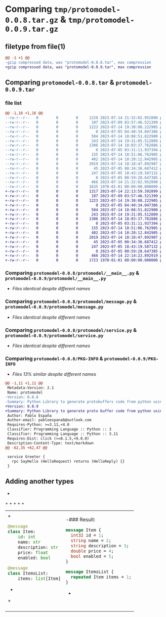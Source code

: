 # Comparing `tmp/protomodel-0.0.8.tar.gz` & `tmp/protomodel-0.0.9.tar.gz`

## filetype from file(1)

```diff
@@ -1 +1 @@
-gzip compressed data, was "protomodel-0.0.8.tar", max compression
+gzip compressed data, was "protomodel-0.0.9.tar", max compression
```

## Comparing `protomodel-0.0.8.tar` & `protomodel-0.0.9.tar`

### file list

```diff
@@ -1,16 +1,16 @@
--rw-r--r--   0        0        0     1229 2023-07-14 21:32:02.952890 protomodel-0.0.8/README.md
--rw-r--r--   0        0        0      107 2023-07-09 03:57:46.521399 protomodel-0.0.8/protomodel/__init__.py
--rw-r--r--   0        0        0     1223 2023-07-14 19:30:08.222905 protomodel-0.0.8/protomodel/__main__.py
--rw-r--r--   0        0        0        0 2023-07-05 04:40:34.047386 protomodel-0.0.8/protomodel/example/__init__.py
--rw-r--r--   0        0        0      504 2023-07-14 18:08:51.822900 protomodel-0.0.8/protomodel/example/data.py
--rw-r--r--   0        0        0      243 2023-07-14 19:31:05.512889 protomodel-0.0.8/protomodel/hello.py
--rw-r--r--   0        0        0     1306 2023-07-14 18:03:37.762886 protomodel-0.0.8/protomodel/message.py
--rw-r--r--   0        0        0        0 2023-07-05 03:31:11.937394 protomodel-0.0.8/protomodel/protomodel-cli/__init__.py
--rw-r--r--   0        0        0      155 2023-07-14 18:51:06.762905 protomodel-0.0.8/protomodel/protomodel-cli/cli.py
--rw-r--r--   0        0        0      402 2023-07-14 18:20:12.842905 protomodel-0.0.8/protomodel/rpc.py
--rw-r--r--   0        0        0     2019 2023-07-14 18:18:47.892907 protomodel-0.0.8/protomodel/service.py
--rw-r--r--   0        0        0       45 2023-07-05 00:34:36.687412 protomodel-0.0.8/protomodel/types/__init__.py
--rw-r--r--   0        0        0      247 2023-07-05 18:43:19.587132 protomodel-0.0.8/protomodel/types/get_types.py
--rw-r--r--   0        0        0        0 2023-07-05 00:59:28.647385 protomodel-0.0.8/protomodel/utils/__init__.py
--rw-r--r--   0        0        0      466 2023-07-14 21:32:02.952890 protomodel-0.0.8/pyproject.toml
--rw-r--r--   0        0        0     1635 1970-01-01 00:00:00.000000 protomodel-0.0.8/PKG-INFO
+-rw-r--r--   0        0        0     1317 2023-07-14 22:13:59.392899 protomodel-0.0.9/README.md
+-rw-r--r--   0        0        0      107 2023-07-09 03:57:46.521399 protomodel-0.0.9/protomodel/__init__.py
+-rw-r--r--   0        0        0     1223 2023-07-14 19:30:08.222905 protomodel-0.0.9/protomodel/__main__.py
+-rw-r--r--   0        0        0        0 2023-07-05 04:40:34.047386 protomodel-0.0.9/protomodel/example/__init__.py
+-rw-r--r--   0        0        0      504 2023-07-14 18:08:51.822900 protomodel-0.0.9/protomodel/example/data.py
+-rw-r--r--   0        0        0      243 2023-07-14 19:31:05.512889 protomodel-0.0.9/protomodel/hello.py
+-rw-r--r--   0        0        0     1306 2023-07-14 18:03:37.762886 protomodel-0.0.9/protomodel/message.py
+-rw-r--r--   0        0        0        0 2023-07-05 03:31:11.937394 protomodel-0.0.9/protomodel/protomodel-cli/__init__.py
+-rw-r--r--   0        0        0      155 2023-07-14 18:51:06.762905 protomodel-0.0.9/protomodel/protomodel-cli/cli.py
+-rw-r--r--   0        0        0      402 2023-07-14 18:20:12.842905 protomodel-0.0.9/protomodel/rpc.py
+-rw-r--r--   0        0        0     2019 2023-07-14 18:18:47.892907 protomodel-0.0.9/protomodel/service.py
+-rw-r--r--   0        0        0       45 2023-07-05 00:34:36.687412 protomodel-0.0.9/protomodel/types/__init__.py
+-rw-r--r--   0        0        0      247 2023-07-05 18:43:19.587132 protomodel-0.0.9/protomodel/types/get_types.py
+-rw-r--r--   0        0        0        0 2023-07-05 00:59:28.647385 protomodel-0.0.9/protomodel/utils/__init__.py
+-rw-r--r--   0        0        0      466 2023-07-14 22:14:22.892919 protomodel-0.0.9/pyproject.toml
+-rw-r--r--   0        0        0     1723 1970-01-01 00:00:00.000000 protomodel-0.0.9/PKG-INFO
```

### Comparing `protomodel-0.0.8/protomodel/__main__.py` & `protomodel-0.0.9/protomodel/__main__.py`

 * *Files identical despite different names*

### Comparing `protomodel-0.0.8/protomodel/message.py` & `protomodel-0.0.9/protomodel/message.py`

 * *Files identical despite different names*

### Comparing `protomodel-0.0.8/protomodel/service.py` & `protomodel-0.0.9/protomodel/service.py`

 * *Files identical despite different names*

### Comparing `protomodel-0.0.8/PKG-INFO` & `protomodel-0.0.9/PKG-INFO`

 * *Files 13% similar despite different names*

```diff
@@ -1,11 +1,11 @@
 Metadata-Version: 2.1
 Name: protomodel
-Version: 0.0.8
-Summary: Python Library to generate protobuffers code from python using type hints
+Version: 0.0.9
+Summary: Python Library to generate proto buffer code from python using type hints
 Author: Pablo España
 Author-email: pabloespanab@outlook.com
 Requires-Python: >=3.11,<4.0
 Classifier: Programming Language :: Python :: 3
 Classifier: Programming Language :: Python :: 3.11
 Requires-Dist: click (>=8.1.5,<9.0.0)
 Description-Content-Type: text/markdown
@@ -62,35 +62,47 @@
 
 service Greeter {
   rpc SayHello (HelloRequest) returns (HelloReply) {}
 }
 ```
 
 ## Adding another types
+
+<table>
+<!-- <tr>
+<th>example.py</th>
+<th>example.proto</th>
+</tr> -->
+<tr>
+<td>
+  
 ```python
 @message
 class Item:
     id: int
     name: str
     description: str
     price: float
     enabled: bool
 
 @message
 class ItemsList:
     items: list[Item]
 ```
+  
+</td>
+<td>
 
-### Result:
 ```proto
 message Item {
   int32 id = 1;
   string name = 2;
   string description = 3;
   double price = 4;
   bool enabled = 5;
 }
 
 message ItemsList {
   repeated Item items = 1;
 }
 ```
+
```

